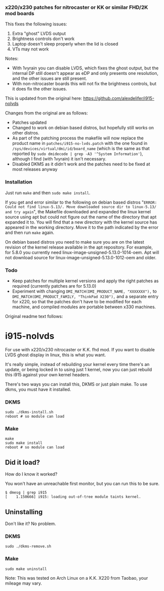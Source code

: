 ### x220/x230 patches for nitrocaster or KK or similar FHD/2K mod boards

This fixes the following issues:
1. Extra "ghost" LVDS output
2. Brightness controls don't work
3. Laptop doesn't sleep properly when the lid is closed
4. VTs may not work

Notes:
* With 1vyrain you can disable LVDS, which fixes the ghost output, but the internal DP still doesn't appear as eDP and only presents one resolution, and the other issues are still present.
* With non-nitrocaster boards this will not fix the brightness controls, but it does fix the other issues.

This is updated from the original here: https://github.com/alexdelifer/i915-nolvds

Changes from the original are as follows:
* Patches updated
* Changed to work on debian based distros, but hopefully still works on other distros.
* As part of the patching process the makefile will now replace the product name in `patches/i915-no-lvds.patch` with the one found in
`/sys/devices/virtual/dmi/id/board_name` (which is the same as that reported by `sudo dmidecode | grep -A3 '^System Information'`), although I find (with 1vyrain) it isn't necessary.
* Disabled DKMS as it didn't work and the patches need to be fixed at most releases anyway

### Installation
Just run `make` and then `sudo make install`.

If you get and error similar to the following on debian based distros
  "```ERROR: Could not find linux-5.13/. Move downloaded source dir to linux-5.13/ and try again```",
the Makefile downloaded and expanded the linux kernel source using apt but could not figure out the name of the directory that apt expanded it to. You will find that a new directory with the kernel source has appeared in the working directory. Move it to the path indicated by the error and then run `make` again.

On debian based distros you need to make sure you are on the latest revision of the kernel release available in the apt repository. For example, for 5.8.0 you currently need linux-image-unsigned-5.13.0-1014-oem. Apt will not download source for linux-image-unsigned-5.13.0-1012-oem and older.

### Todo
* Keep patches for multiple kernel versions and apply the right patches as required (currently patches are for 5.13.0)
* Experiment with changing `DMI_MATCH(DMI_PRODUCT_NAME, "XXXXXXX"),` to `DMI_MATCH(DMI_PRODUCT_FAMILY, "ThinkPad X230"),` and a separate entry for x220, so that the patches don't have to be modified for each machine, and compiled modules are portable between x330 machines.

Original readme text follows:

# i915-nolvds

For use with x220/x230 nitrocaster or K.K. fhd mod. If you want to disable LVDS ghost display in linux, this is what you want. 

It's really simple, instead of rebuilding your kernel every time there's an update, or being locked in to using just 1 kernel, now you can just rebuild this i915 against your own kernel headers.

There's two ways you can install this, DKMS or just plain make. To use dkms, you must have it installed.

### DKMS

```
sudo ./dkms-install.sh
reboot # so module can load
```

### Make
```
make
sudo make install
reboot # so module can load
```
## Did it load?
How do I know it worked?

You won't have an unreachable first monitor, but you can run this to be sure.
``` 
$ dmesg | grep i915
[    1.150666] i915: loading out-of-tree module taints kernel.
```
## Uninstalling

Don't like it? No problem.

### DKMS
```
sudo ./dkms-remove.sh
```

### Make
```
sudo make uninstall
```

Note: This was tested on Arch Linux on a K.K. X220 from Taobao, your mileage may vary.

